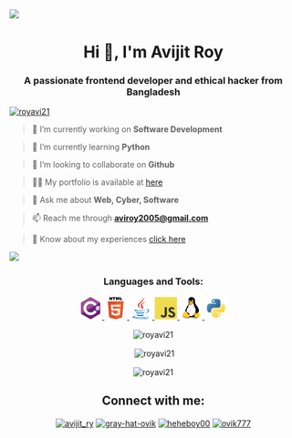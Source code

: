 <!---
### Hi there 👋, I'm Avvijit Roy
#### Web Developer | Ethical Hacker
-->
<img src="https://camo.githubusercontent.com/64fde10e402d3aaab6bdf83b74dd7275e18ec28ba031fa0fdb0c48990ab963d3/68747470733a2f2f7777772e6368617270656e692e636f6d2f7374617469632f696d616765732f6172726f772d66756e6374696f6e732d696e2d636c6173732d70726f706572746965732d6d696768742d6e6f742d62652d61732d67726561742d61732d77652d7468696e6b2f62616e6e65722e676966">

<h1 align="center">Hi 👋, I'm Avijit Roy</h1>
<h3 align="center">A passionate frontend developer and ethical hacker from Bangladesh</h3>

<p align="left"> <a href="https://github.com/ryo-ma/github-profile-trophy"><img src="https://github-profile-trophy.vercel.app/?username=royavi21" alt="royavi21" /></a> </p>

> 🔭 I’m currently working on **Software Development**

> 🌱 I’m currently learning **Python**

> 👯 I’m looking to collaborate on **Github**

> 👨‍💻 My portfolio is available at [here](https://royavi21.github.io/Avijit_Portfolio/)

> 💬 Ask me about **Web, Cyber, Software**

> 📫 Reach me through **aviroy2005@gmail.com**

> 📄 Know about my experiences [click here](https://drive.google.com/file/d/1qNFhSEseU1y4s0CR7uFVlQBkwdec25Fh/view?usp=sharing)

![](https://komarev.com/ghpvc/?username=royavi21&color=blue&style=plastic)
<h3 align="center">Languages and Tools:</h3>
<p align="center"> <a href="https://www.w3schools.com/cs/" target="_blank" rel="noreferrer"> <img src="https://raw.githubusercontent.com/devicons/devicon/master/icons/csharp/csharp-original.svg" alt="csharp" width="40" height="40"/> </a> <a href="https://www.w3.org/html/" target="_blank" rel="noreferrer"> <img src="https://raw.githubusercontent.com/devicons/devicon/master/icons/html5/html5-original-wordmark.svg" alt="html5" width="40" height="40"/> </a> 
<!--  
<a href="https://www.adobe.com/in/products/illustrator.html" target="_blank" rel="noreferrer"> <img src="https://www.vectorlogo.zone/logos/adobe_illustrator/adobe_illustrator-icon.svg" alt="illustrator" width="40" height="40"/> </a> 
<a href="https://www.mysql.com/" target="_blank" rel="noreferrer"> <img src="https://raw.githubusercontent.com/devicons/devicon/master/icons/mysql/mysql-original-wordmark.svg" alt="mysql" width="40" height="40"/> </a>
-->
<a href="https://www.java.com" target="_blank" rel="noreferrer"> <img src="https://raw.githubusercontent.com/devicons/devicon/master/icons/java/java-original.svg" alt="java" width="40" height="40"/> </a> <a href="https://developer.mozilla.org/en-US/docs/Web/JavaScript" target="_blank" rel="noreferrer"> <img src="https://raw.githubusercontent.com/devicons/devicon/master/icons/javascript/javascript-original.svg" alt="javascript" width="40" height="40"/> </a> <a href="https://www.linux.org/" target="_blank" rel="noreferrer"> <img src="https://raw.githubusercontent.com/devicons/devicon/master/icons/linux/linux-original.svg" alt="linux" width="40" height="40"/> </a>  <a href="https://www.python.org" target="_blank" rel="noreferrer"> <img src="https://raw.githubusercontent.com/devicons/devicon/master/icons/python/python-original.svg" alt="python" width="40" height="40"/> </a> </p>



<p align="center"><img align="center" src="https://github-readme-stats.vercel.app/api/top-langs?username=royavi21&show_icons=true&locale=en&layout=compact" alt="royavi21" /></p>

<p align="center">&nbsp;<img align="center" src="https://github-readme-stats.vercel.app/api?username=royavi21&show_icons=true&locale=en" alt="royavi21" /></p>

<p align="center"><img align="center" src="https://github-readme-streak-stats.herokuapp.com/?user=royavi21&" alt="royavi21" /></p>



<h2 align="center">Connect with me:</h2>
<p align="center">
<a href="https://twitter.com/avijit_ry" target="blank"><img align="center" src="https://raw.githubusercontent.com/rahuldkjain/github-profile-readme-generator/master/src/images/icons/Social/twitter.svg" alt="avijit_ry" height="30" width="40" /></a>
<a href="https://linkedin.com/in/gray-hat-ovik" target="blank"><img align="center" src="https://raw.githubusercontent.com/rahuldkjain/github-profile-readme-generator/master/src/images/icons/Social/linked-in-alt.svg" alt="gray-hat-ovik" height="30" width="40" /></a>
<a href="https://fb.com/heheboy00" target="blank"><img align="center" src="https://raw.githubusercontent.com/rahuldkjain/github-profile-readme-generator/master/src/images/icons/Social/facebook.svg" alt="heheboy00" height="30" width="40" /></a>
<a href="https://www.leetcode.com/ovik777" target="blank"><img align="center" src="https://raw.githubusercontent.com/rahuldkjain/github-profile-readme-generator/master/src/images/icons/Social/leet-code.svg" alt="ovik777" height="30" width="40"/></a>
</p>


